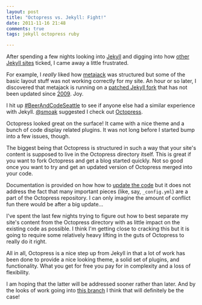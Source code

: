 ```yaml
---
layout: post
title: "Octopress vs. Jekyll: Fight!"
date: 2011-11-16 21:48
comments: true
tags: jekyll octopress ruby

---
```


After spending a few nights looking into [Jekyll](https://github.com/mojombo/jekyll) and digging into how [other Jekyll sites](https://github.com/mojombo/jekyll/wiki/sites) ticked, I came away a little frustrated.

For example, I *really* liked how [metajack](http://metajack.im) was structured but some of the basic layout stuff was not working correctly for my site. An hour or so later, I discovered that metajack is running on a [patched Jekyll fork](https://github.com/metajack/jekyll) that has not been updated since [2009](https://github.com/metajack/jekyll/commits/master). Joy.

I hit up [#BeerAndCodeSeattle](http://seattle.beerandcode.org/) to see if anyone else had a similar experience with Jekyll. [@smoak](http://mybrainoncode.com) suggested I check out [Octopress](http://octopress.org/).

Octopress looked great on the surface! It came with a nice theme and a bunch of code display related plugins. It was not long before I started bump into a few issues, though.

The biggest being that Octopress is structured in such a way that your site's content is supposed to live in the Octopress directory itself. This is great if you want to fork Octopress and get a blog started quickly. Not so good once you want to try and get an updated version of Octopress merged into your code.

Documentation is provided on how how to [update the code](http://octopress.org/docs/updating/) but it does not address the fact that many important pieces (like, say, `_config.yml`) are a part of the Octopress repository. I can only imagine the amount of conflict fun there would be after a big update…

I've spent the last few nights trying to figure out how to best separate my site's content from the Octopress directory with as little impact on the existing code as possible. I think I'm getting close to cracking this but it is going to require some relatively heavy lifting in the guts of Octopress to really do it right.

All in all, Octopress is a nice step up from Jekyll in that a lot of work has been done to provide a nice looking theme, a solid set of plugins, and functionality. What you get for free you pay for in complexity and a loss of flexibility.

I am hoping that the latter will be addressed sooner rather than later. And by the looks of work going into [this branch](https://github.com/imathis/octopress/tree/move_rakefile_configs) I think that will definitely be the case!